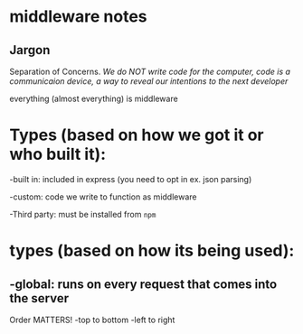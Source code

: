 # middleware notes

## Jargon 

Separation of Concerns.
_We do NOT write code for the computer, code is a communicaion device, a way to reveal our intentions to the next developer_

everything (almost everything) is middleware

# Types (based on how we got it or who built it):

-built in: included in express (you need to opt in ex. json parsing)

-custom: code we write to function as middleware

-Third party: must be installed from `npm`

# types (based on how its being used):
-global: runs on every request that comes into the server
-

Order MATTERS! 
-top to bottom
-left to right